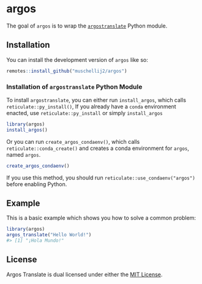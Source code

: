 
<!-- README.md is generated from README.Rmd. Please edit that file -->

# argos

<!-- badges: start -->
<!-- badges: end -->

The goal of `argos` is to wrap the
[`argostranslate`](https://github.com/argosopentech/argos-translate)
Python module.

## Installation

You can install the development version of `argos` like so:

``` r
remotes::install_github("muschellij2/argos")
```

### Installation of `argostranslate` Python Module

To install `argostranslate`, you can either run `install_argos`, which
calls `reticulate::py_install()`, If you already have a `conda`
environment enacted, use `reticulate::py_install` or simply
`install_argos`

``` r
library(argos)
install_argos()
```

Or you can run `create_argos_condaenv()`, which calls
`reticulate::conda_create()` and creates a conda environment for
`argos`, named `argos`.

``` r
create_argos_condaenv()
```

If you use this method, you should run
`reticulate::use_condaenv("argos")` before enabling Python.

## Example

This is a basic example which shows you how to solve a common problem:

``` r
library(argos)
argos_translate("Hello World!")
#> [1] "¡Hola Mundo!"
```

## License

Argos Translate is dual licensed under either the [MIT
License](https://github.com/muschellij2/argos/blob/master/LICENSE).
